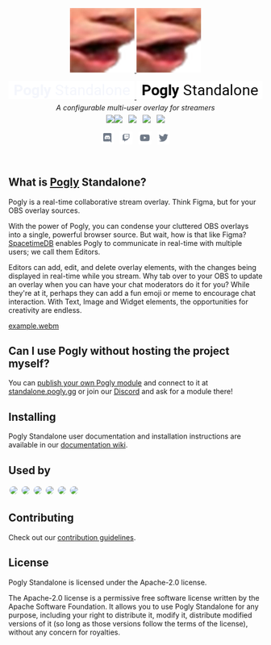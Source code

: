 <p align="center">
    <a href="https://pogly.gg#gh-dark-mode-only" target="_blank">
	<img width="128" src="./images/dark/Pog.png" alt="Pogly Logo">
    </a>
    <a href="https://pogly.gg#gh-light-mode-only" target="_blank">
	<img width="128" src="./images/light/Pog.png" alt="Pogly Logo">
    </a>
</p>
<p align="center">
    <a href="https://pogly.gg#gh-dark-mode-only" target="_blank">
        <img width="250" src="./images/dark/pogly-text.png" alt="Pogly">
    </a>
    <a href="https://pogly.gg#gh-light-mode-only" target="_blank">
        <img width="250" src="./images/light/pogly-text.png" alt="Pogly">
    </a>
    <p style="font-style: italic;line-height: 0" align="center">
        A configurable multi-user overlay for streamers
    </p>
</p>

<p align="center">
    <a href="https://github.com/microsoft/TypeScript"><img src="https://img.shields.io/badge/built_with-TypeScript-2F74C0.svg?style=flat-square"><img src="https://img.shields.io/badge/CSharp-6C287D.svg?style=flat-square" /></a>
    &nbsp;
    <a href="https://github.com/clockworklabs/spacetimedb"><img src="https://img.shields.io/badge/powered_by-SpacetimeDB-000000.svg?style=flat-square" /></a>
    &nbsp;
	<img src="https://img.shields.io/badge/version-v0.1.2_beta-9f9f9f.svg?style=flat-square" />
    &nbsp;
    <a href="https://github.com/PoglyApp/pogly-standalone/blob/master/LICENSE"><img src="https://img.shields.io/badge/license-Apache%202.0-50C878.svg?style=flat-square" /></a>
</p>

<p align="center">
    <a href="https://discord.gg/CXCj2TGS6b"><img height="25" src="./images/social/discord.svg" alt="Discord" /></a>
    &nbsp;
    <a href="https://www.twitch.tv/poglygg"><img height="25" src="./images/social/twitch.svg" alt="Twitch" /></a>
    &nbsp;
    <a href="https://www.youtube.com/@PoglyApp"><img height="25" src="./images/social/youtube.svg" alt="YouTube" /></a>
    &nbsp;
    <a href="https://x.com/PoglyApp"><img height="25" src="./images/social/twitter.svg" alt="Twitter" /></a>
</p>

<br>

## What is [Pogly](https://pogly.gg) Standalone?

Pogly is a real-time collaborative stream overlay. Think Figma, but for your OBS overlay sources. 

With the power of Pogly, you can condense your cluttered OBS overlays into a single, powerful browser source. But wait, how is that like Figma? [SpacetimeDB](https://spacetimedb.com) enables Pogly to communicate in real-time with multiple users; we call them Editors.

Editors can add, edit, and delete overlay elements, with the changes being displayed in real-time while you stream. Why tab over to your OBS to update an overlay when you can have your chat moderators do it for you? While they're at it, perhaps they can add a fun emoji or meme to encourage chat interaction. With Text, Image and Widget elements, the opportunities for creativity are endless.

[example.webm](https://github.com/PoglyApp/pogly-standalone/assets/36650721/7eb57196-bf56-4fa1-979f-36eb5c0746e9)

## Can I use Pogly without hosting the project myself?
You can [publish your own Pogly module](https://github.com/PoglyApp/pogly-documentation/blob/main/install/moduleSetup.md) and connect to it at [standalone.pogly.gg](https://standalone.pogly.gg/) or join our [Discord](https://discord.gg/uPQsBaVdB7) and ask for a module there!
 
## Installing

Pogly Standalone user documentation and installation instructions are available in our [documentation wiki](https://github.com/PoglyApp/pogly-documentation/blob/main/index.md). 

## Used by
<!-- <a href="https://www.twitch.tv/shroud"><img src="https://static-cdn.jtvnw.net/jtv_user_pictures/7ed5e0c6-0191-4eef-8328-4af6e4ea5318-profile_image-50x50.png" style="border-radius: 50%;margin:2px" /></a>
<a href="https://www.twitch.tv/esfandtv"><img src="https://static-cdn.jtvnw.net/jtv_user_pictures/476ee93d-66a6-4e57-b3a9-db1ceb168ad8-profile_image-50x50.png" style="border-radius: 50%;margin:2px" /></a> -->
<a href="https://www.twitch.tv/graycen"><img src="https://static-cdn.jtvnw.net/jtv_user_pictures/fa4ee5e3-4531-44e8-98a8-d60e6143f6b8-profile_image-50x50.png" style="border-radius: 50%;margin:2px" /></a>
<a href="https://www.twitch.tv/siormax"><img src="https://static-cdn.jtvnw.net/jtv_user_pictures/733bc5e0-aedf-4b2c-ae6a-4d6047a27720-profile_image-50x50.png" style="border-radius: 50%;margin:2px" /></a>
<a href="https://www.twitch.tv/brain"><img src="https://static-cdn.jtvnw.net/jtv_user_pictures/692a3084-12b5-45bb-9d24-0b3f4e310e84-profile_image-50x50.png" style="border-radius: 50%;margin:2px" /></a>
<a href="https://www.twitch.tv/ashlynn"><img src="https://static-cdn.jtvnw.net/jtv_user_pictures/704378f5-335f-4525-9ee8-f10ec3b7b3f7-profile_image-50x50.png" style="border-radius: 50%;margin:2px" /></a>
<a href="https://www.twitch.tv/ssaab"><img src="https://static-cdn.jtvnw.net/jtv_user_pictures/82fc1ad3-380b-471e-b24c-cba4235b0785-profile_image-50x50.png" style="border-radius: 50%;margin:2px" /></a>
<a href="https://www.twitch.tv/justagameoverscreen"><img src="https://static-cdn.jtvnw.net/jtv_user_pictures/ef425972-86c1-45f6-8ea9-a5214335d899-profile_image-50x50.png" style="border-radius: 50%;margin:2px" /></a>
<!-- <a href="https://www.twitch.tv/campinonline"><img src="https://static-cdn.jtvnw.net/jtv_user_pictures/9b1fa501-4e57-4478-a39f-2b5475fe9216-profile_image-50x50.jpeg" style="border-radius: 50%;margin:2px" /></a> -->

## Contributing
Check out our [contribution guidelines](https://github.com/PoglyApp/pogly-standalone/blob/main/CONTRIBUTING.md).

## License

Pogly Standalone is licensed under the Apache-2.0 license.

The Apache-2.0 license is a permissive free software license written by the Apache Software Foundation. It allows you to use Pogly Standalone for any purpose, including your right to distribute it, modify it, distribute modified versions of it (so long as those versions follow the terms of the license), without any concern for royalties.
